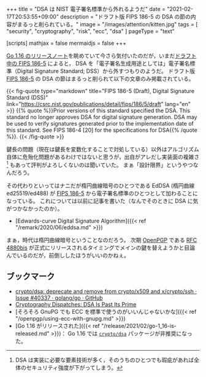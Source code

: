 +++
title = "DSA は NIST 電子署名標準から外れるようだ"
date =  "2021-02-17T20:53:55+09:00"
description = "ドラフト版 FIPS 186-5 の DSA の節の内容がまるっと削られている。"
image = "/images/attention/kitten.jpg"
tags = [ "security", "cryptography", "risk", "ecc", "dsa" ]
pageType = "text"

[scripts]
  mathjax = false
  mermaidjs = false
+++

[Go 1.16 のリリースノート](https://golang.org/doc/go1.16 "Go 1.16 Release Notes - The Go Programming Language")を眺めていて今さら気付いたのだが，いまだ[ドラフト中の FIPS 186-5][FIPS 186-5] によると， DSA を「電子署名生成用途としては」電子署名標準（Digital Signature Standard; DSS）から外すつもりのようだ。
ドラフト版 [FIPS 186-5] の DSA の節はまるっと削られて以下の文章のみ掲載されている。

{{< fig-quote type="markdown" title="FIPS 186-5 (Draft), Digital Signature Standard (DSS)" link="https://csrc.nist.gov/publications/detail/fips/186/5/draft" lang="en" >}}
{{% quote %}}Prior versions of this standard specified the DSA. This standard no longer approves DSA for digital signature generation. DSA may be used to verify signatures generated prior to the implementation date of this standard. See FIPS 186-4 [20] for the specifications for DSA{{% /quote %}}.
{{< /fig-quote >}}

鍵長の問題（現在は鍵長を変数化することで対処している）以外はアルゴリズム自体に危殆化問題があるわけではないと思うが，出自がアレだし実装面の複雑さ[^dsa1] もあって評判がよろしくないのは聞いていた。
まぁ「設計限界」というやつなんだろう。

[^dsa1]: DSA は実装に必要な要素技術が多く，そのうちのひとつでも瑕疵があれば全体のセキュリティ強度が下がってしまう。

その代わりといってはナニだが楕円曲線暗号のひとつである EdDSA (楕円曲線 ed25519/ed488) が [FIPS 186-5] から電子署名標準のひとつとして加わることになっている。
これについては以前に記事を書いた（なんでそのときに DSA に気がつかなかったのか）。

- [Edwards-curve Digital Signature Algorithm]({{< ref "/remark/2020/06/eddsa.md" >}})

まぁ，時代は楕円曲線暗号ということなのだろう。
次期 [OpenPGP] である [RFC 4880bis] が正式にリリースされるタイミングでメインの鍵を替えようかと目論んでいるのだが，前倒ししたほうがいいのかねぇ。

## ブックマーク

- [crypto/dsa: deprecate and remove from crypto/x509 and x/crypto/ssh · Issue #40337 · golang/go · GitHub](https://github.com/golang/go/issues/40337)
- [Cryptography Dispatches: DSA Is Past Its Prime](https://buttondown.email/cryptography-dispatches/archive/cryptography-dispatches-dsa-is-past-its-prime/)
- [そろそろ GnuPG でも ECC を標準で使うのがいいんじゃないかな]({{< ref "/openpgp/using-ecc-with-gnupg.md" >}})
- [Go 1.16 がリリースされた]({{< ref "/release/2021/02/go-1_16-is-released.md" >}})： Go 1.16 では [`crypto/dsa`] パッケージが非推奨になった。

[FIPS 186-5]: https://csrc.nist.gov/publications/detail/fips/186/5/draft "FIPS 186-5 (Draft), Digital Signature Standard (DSS) | CSRC"
[Go]: https://golang.org/ "The Go Programming Language"
[`crypto/dsa`]: https://golang.org/pkg/crypto/dsa/ "dsa - The Go Programming Language"
[OpenPGP]: http://tools.ietf.org/html/rfc4880 "RFC 4880 - OpenPGP Message Format"
[RFC 4880bis]: https://datatracker.ietf.org/doc/draft-ietf-openpgp-rfc4880bis/ "draft-ietf-openpgp-rfc4880bis - OpenPGP Message Format"
<!-- eof -->
